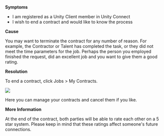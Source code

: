 

**Symptoms**


- I am registered as a Unity Client member in Unity Connect
- I wish to end a contract and would like to know the process



**Cause**



You may want to terminate the contract for any number of reason. For example, the Contractor or Talent has completed the task, or they did not meet the time parameters for the job. Perhaps the person you employed finished the request, did an excellent job and you want to give them a good rating.



**Resolution**



To end a contract, click Jobs > My Contracts.



![](/hc/en-us/article_attachments/204345483/Screen_Shot_2016-06-02_at_10.04.40.png)



Here you can manage your contracts and cancel them if you like.



**More Information**



At the end of the contract, both parties will be able to rate each other on a 5 star system. Please keep in mind that these ratings affect someone's future connections.


